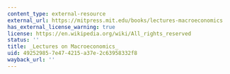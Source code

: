 ```yaml
---
content_type: external-resource
external_url: https://mitpress.mit.edu/books/lectures-macroeconomics
has_external_license_warning: true
license: https://en.wikipedia.org/wiki/All_rights_reserved
status: ''
title: _Lectures on Macroeconomics_
uid: 49252985-7e47-4215-a37e-2c63958332f8
wayback_url: ''
---
```

